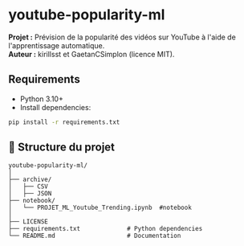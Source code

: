 # youtube-popularity-ml

**Projet :** Prévision de la popularité des vidéos sur YouTube à l'aide de l'apprentissage automatique.  
**Auteur :** kirillsst et GaetanCSimplon (licence MIT).

## Requirements
* Python 3.10+
* Install dependencies:
```bash
pip install -r requirements.txt
```

## 📂 Structure du projet

```
youtube-popularity-ml/
│
├── archive/
│   ├── CSV
│   ├── JSON
├── notebook/        
│   └── PROJET_ML_Youtube_Trending.ipynb  #notebook
│
├── LICENSE          
├── requirements.txt             # Python dependencies
└── README.md                    # Documentation
```